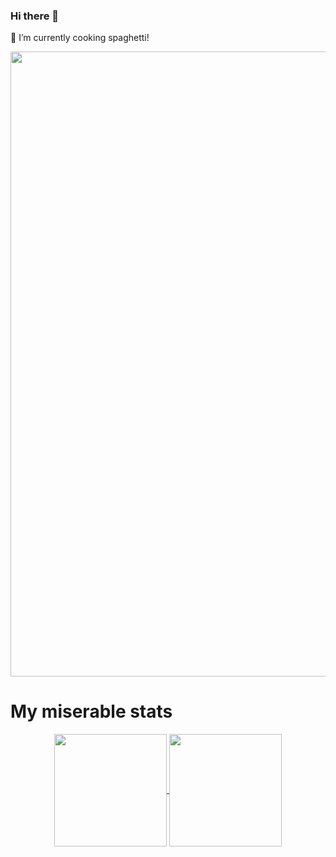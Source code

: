 ### Hi there 👋

🌱 I’m currently cooking spaghetti!

<img src="https://cdn.dribbble.com/users/114039/screenshots/3405025/plant_dribbble.gif" width="1000">

# My miserable stats
<div align="center">
  <a href="https://github.com/chessparov/chessparov">
    <img height=180 align="center" src="https://chessparovgitstats.vercel.app/api?username=chessparov" />
    <img height=180 align="center" src="https://github-readme-stats.vercel.app/api/api/top-langs/?username=chessparov&layout=compact&langs_count=8" />
  </a>
</div>

<!--
**chessparov/chessparov** is a ✨ _special_ ✨ repository because its `README.md` (this file) appears on your GitHub profile.


Here are some ideas to get you started:

- 🔭 I’m currently working on ...
- 
- 👯 I’m looking to collaborate on ...
- 🤔 I’m looking for help with ...
- 💬 Ask me about ...
- 📫 How to reach me: ...
- 😄 Pronouns: ...
- ⚡ Fun fact: ...
-->
